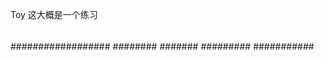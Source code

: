 Toy  这大概是一个练习
####
##
####
#####
######
######
##################
########
#######
#########
###########
#####
#####
##
###
#####
##
##
###
##
##
####
###
##
##
##
